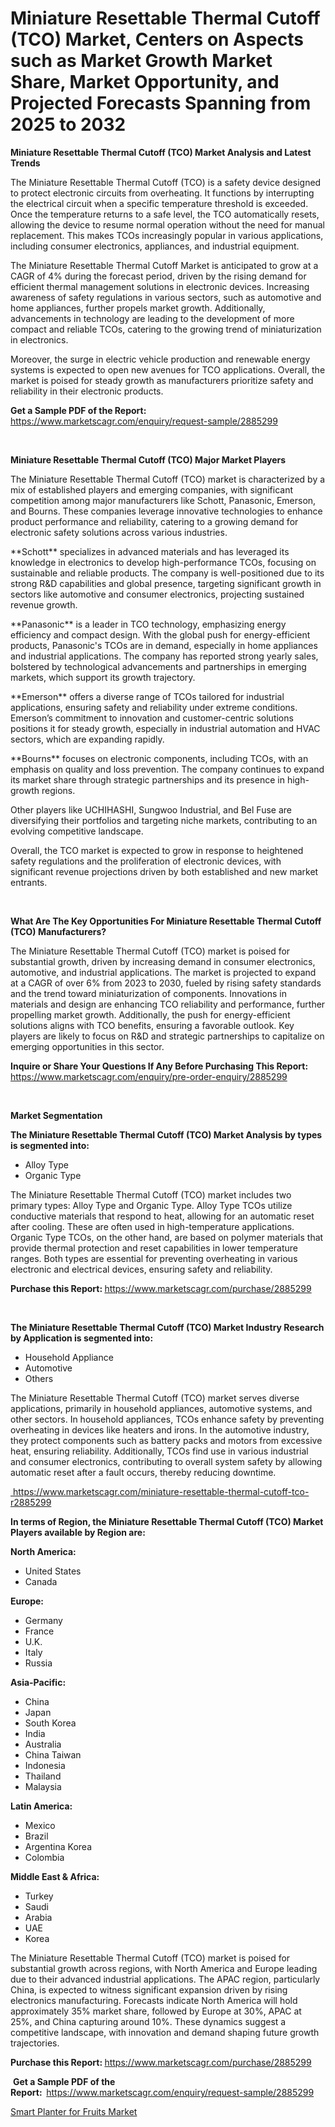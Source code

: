 <p><h1>Miniature Resettable Thermal Cutoff (TCO) Market, Centers on Aspects such as Market Growth Market Share, Market Opportunity, and Projected Forecasts Spanning from 2025 to 2032</h1></p><p><strong>Miniature Resettable Thermal Cutoff (TCO) Market Analysis and Latest Trends</strong></p>
<p><p>The Miniature Resettable Thermal Cutoff (TCO) is a safety device designed to protect electronic circuits from overheating. It functions by interrupting the electrical circuit when a specific temperature threshold is exceeded. Once the temperature returns to a safe level, the TCO automatically resets, allowing the device to resume normal operation without the need for manual replacement. This makes TCOs increasingly popular in various applications, including consumer electronics, appliances, and industrial equipment.</p><p>The Miniature Resettable Thermal Cutoff Market is anticipated to grow at a CAGR of 4% during the forecast period, driven by the rising demand for efficient thermal management solutions in electronic devices. Increasing awareness of safety regulations in various sectors, such as automotive and home appliances, further propels market growth. Additionally, advancements in technology are leading to the development of more compact and reliable TCOs, catering to the growing trend of miniaturization in electronics.</p><p>Moreover, the surge in electric vehicle production and renewable energy systems is expected to open new avenues for TCO applications. Overall, the market is poised for steady growth as manufacturers prioritize safety and reliability in their electronic products.</p></p>
<p><strong>Get a Sample PDF of the Report:&nbsp;</strong> <a href="https://www.marketscagr.com/enquiry/request-sample/2885299?utm_campaign=3096&utm_medium=2&utm_source=Github&utm_content=ia&utm_term=13032025&utm_id=miniature-resettable-thermal-cutoff-tco">https://www.marketscagr.com/enquiry/request-sample/2885299</a></p>
<p>&nbsp;</p>
<p><strong>Miniature Resettable Thermal Cutoff (TCO) Major Market Players</strong></p>
<p><p>The Miniature Resettable Thermal Cutoff (TCO) market is characterized by a mix of established players and emerging companies, with significant competition among major manufacturers like Schott, Panasonic, Emerson, and Bourns. These companies leverage innovative technologies to enhance product performance and reliability, catering to a growing demand for electronic safety solutions across various industries.</p><p>**Schott** specializes in advanced materials and has leveraged its knowledge in electronics to develop high-performance TCOs, focusing on sustainable and reliable products. The company is well-positioned due to its strong R&D capabilities and global presence, targeting significant growth in sectors like automotive and consumer electronics, projecting sustained revenue growth.</p><p>**Panasonic** is a leader in TCO technology, emphasizing energy efficiency and compact design. With the global push for energy-efficient products, Panasonic's TCOs are in demand, especially in home appliances and industrial applications. The company has reported strong yearly sales, bolstered by technological advancements and partnerships in emerging markets, which support its growth trajectory.</p><p>**Emerson** offers a diverse range of TCOs tailored for industrial applications, ensuring safety and reliability under extreme conditions. Emerson’s commitment to innovation and customer-centric solutions positions it for steady growth, especially in industrial automation and HVAC sectors, which are expanding rapidly.</p><p>**Bourns** focuses on electronic components, including TCOs, with an emphasis on quality and loss prevention. The company continues to expand its market share through strategic partnerships and its presence in high-growth regions.</p><p>Other players like UCHIHASHI, Sungwoo Industrial, and Bel Fuse are diversifying their portfolios and targeting niche markets, contributing to an evolving competitive landscape. </p><p>Overall, the TCO market is expected to grow in response to heightened safety regulations and the proliferation of electronic devices, with significant revenue projections driven by both established and new market entrants.</p></p>
<p>&nbsp;</p>
<p><strong>What Are The Key Opportunities For Miniature Resettable Thermal Cutoff (TCO) Manufacturers?</strong></p>
<p><p>The Miniature Resettable Thermal Cutoff (TCO) market is poised for substantial growth, driven by increasing demand in consumer electronics, automotive, and industrial applications. The market is projected to expand at a CAGR of over 6% from 2023 to 2030, fueled by rising safety standards and the trend toward miniaturization of components. Innovations in materials and design are enhancing TCO reliability and performance, further propelling market growth. Additionally, the push for energy-efficient solutions aligns with TCO benefits, ensuring a favorable outlook. Key players are likely to focus on R&D and strategic partnerships to capitalize on emerging opportunities in this sector.</p></p>
<p><strong>Inquire or Share Your Questions If Any Before Purchasing This Report:</strong> <a href="https://www.marketscagr.com/enquiry/pre-order-enquiry/2885299?utm_campaign=3096&utm_medium=2&utm_source=Github&utm_content=ia&utm_term=13032025&utm_id=miniature-resettable-thermal-cutoff-tco">https://www.marketscagr.com/enquiry/pre-order-enquiry/2885299</a></p>
<p>&nbsp;</p>
<p><strong>Market Segmentation</strong></p>
<p><strong>The Miniature Resettable Thermal Cutoff (TCO) Market Analysis by types is segmented into:</strong></p>
<p><ul><li>Alloy Type</li><li>Organic Type</li></ul></p>
<p><p>The Miniature Resettable Thermal Cutoff (TCO) market includes two primary types: Alloy Type and Organic Type. Alloy Type TCOs utilize conductive materials that respond to heat, allowing for an automatic reset after cooling. These are often used in high-temperature applications. Organic Type TCOs, on the other hand, are based on polymer materials that provide thermal protection and reset capabilities in lower temperature ranges. Both types are essential for preventing overheating in various electronic and electrical devices, ensuring safety and reliability.</p></p>
<p><strong>Purchase this Report:&nbsp;</strong><a href="https://www.marketscagr.com/purchase/2885299?utm_campaign=3096&utm_medium=2&utm_source=Github&utm_content=ia&utm_term=13032025&utm_id=miniature-resettable-thermal-cutoff-tco">https://www.marketscagr.com/purchase/2885299</a></p>
<p>&nbsp;</p>
<p><strong>The Miniature Resettable Thermal Cutoff (TCO) Market Industry Research by Application is segmented into:</strong></p>
<p><ul><li>Household Appliance</li><li>Automotive</li><li>Others</li></ul></p>
<p><p>The Miniature Resettable Thermal Cutoff (TCO) market serves diverse applications, primarily in household appliances, automotive systems, and other sectors. In household appliances, TCOs enhance safety by preventing overheating in devices like heaters and irons. In the automotive industry, they protect components such as battery packs and motors from excessive heat, ensuring reliability. Additionally, TCOs find use in various industrial and consumer electronics, contributing to overall system safety by allowing automatic reset after a fault occurs, thereby reducing downtime.</p></p>
<p><a href="https://www.marketscagr.com/miniature-resettable-thermal-cutoff-tco-r2885299?utm_campaign=3096&utm_medium=2&utm_source=Github&utm_content=ia&utm_term=13032025&utm_id=miniature-resettable-thermal-cutoff-tco">&nbsp;https://www.marketscagr.com/miniature-resettable-thermal-cutoff-tco-r2885299</a></p>
<p><strong>In terms of Region, the Miniature Resettable Thermal Cutoff (TCO) Market Players available by Region are:</strong></p>
<p>
    <p> <strong> North America: </strong>
        <ul>
            <li>United States</li>
            <li>Canada</li>
        </ul>
        </p> 
    <p> <strong> Europe: </strong>
        <ul>
            <li>Germany</li>
            <li>France</li>
            <li>U.K.</li>
            <li>Italy</li>
            <li>Russia</li>
        </ul>
        </p> 
    <p> <strong> Asia-Pacific: </strong>
        <ul>
            <li>China</li>
            <li>Japan</li>
            <li>South Korea</li>
            <li>India</li>
            <li>Australia</li>
            <li>China Taiwan</li>
            <li>Indonesia</li>
            <li>Thailand</li>
            <li>Malaysia</li>
        </ul>
        </p> 
    <p> <strong> Latin America: </strong>
        <ul>
            <li>Mexico</li>
            <li>Brazil</li>
            <li>Argentina Korea</li>
            <li>Colombia</li>
        </ul>
        </p> 
    <p> <strong> Middle East & Africa: </strong>
        <ul>
            <li>Turkey</li>
            <li>Saudi</li>
            <li>Arabia</li>
            <li>UAE</li>
            <li>Korea</li>
        </ul>
    </p>
    </p>
<p><p>The Miniature Resettable Thermal Cutoff (TCO) market is poised for substantial growth across regions, with North America and Europe leading due to their advanced industrial applications. The APAC region, particularly China, is expected to witness significant expansion driven by rising electronics manufacturing. Forecasts indicate North America will hold approximately 35% market share, followed by Europe at 30%, APAC at 25%, and China capturing around 10%. These dynamics suggest a competitive landscape, with innovation and demand shaping future growth trajectories.</p></p>
<p><strong>Purchase this Report: </strong><a href="https://www.marketscagr.com/purchase/2885299?utm_campaign=3096&utm_medium=2&utm_source=Github&utm_content=ia&utm_term=13032025&utm_id=miniature-resettable-thermal-cutoff-tco">https://www.marketscagr.com/purchase/2885299</a></p>
<p>&nbsp;<strong>Get a Sample PDF of the Report:&nbsp;&nbsp;</strong><a href="https://www.marketscagr.com/enquiry/request-sample/2885299?utm_campaign=3096&utm_medium=2&utm_source=Github&utm_content=ia&utm_term=13032025&utm_id=miniature-resettable-thermal-cutoff-tco">https://www.marketscagr.com/enquiry/request-sample/2885299</a></p>
<p><strong></strong></p>
<p><p><a href="https://github.com/nibbsmantji/Market-Research-Report-List-1/blob/main/smart-planter-for-fruits-market.md?utm_campaign=3096&utm_medium=2&utm_source=Github&utm_content=ia&utm_term=13032025&utm_id=miniature-resettable-thermal-cutoff-tco">Smart Planter for Fruits Market</a></p></p>